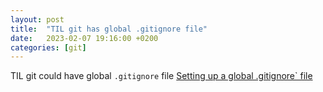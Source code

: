 ```yaml
---
layout: post
title:  "TIL git has global .gitignore file"
date:   2023-02-07 19:16:00 +0200
categories: [git]
---
```

TIL git could have global `.gitignore` file [Setting up a global .gitignore` file](https://sebastiandedeyne.com/setting-up-a-global-gitignore-file/)
